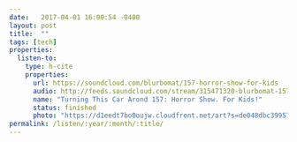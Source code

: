 ```yaml
---
date:   2017-04-01 16:00:54 -0400
layout: post
title:  ""
tags: [tech]
properties:
  listen-to:
    type: h-cite
    properties:
      url: https://soundcloud.com/blurbomat/157-horror-show-for-kids
      audio: http://feeds.soundcloud.com/stream/315471320-blurbomat-157-horror-show-for-kids.mp3
      name: "Turning This Car Arond 157: Horror Show. For Kids!"
      status: finished
      photo: "https://d1eedt7bo0oujw.cloudfront.net/art?s=de048dbc3995706117988ad91bc411aaa3567a0e34453453b7108948aec360c0&w=840&u=http%3A%2F%2Fi1.sndcdn.com%2Favatars-000211404498-3kacbv-original.jpg"
permalink: /listen/:year/:month/:title/
---
```

